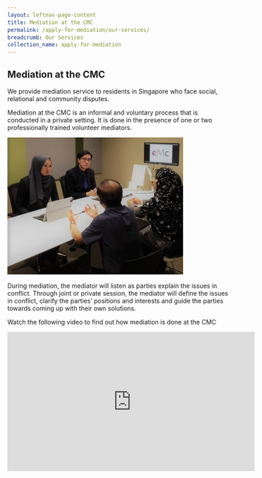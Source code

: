 ```yaml
---
layout: leftnav-page-content
title: Mediation at the CMC
permalink: /apply-for-mediation/our-services/
breadcrumb: Our Services
collection_name: apply-for-mediation
---
```


Mediation at the CMC
---

We provide mediation service to residents in Singapore who face social, relational and community disputes.
 
Mediation at the CMC is an informal and voluntary process that is conducted in a private setting. It is done in the presence of one or two professionally trained volunteer mediators. 

<div class="image"><img src="/images/1540190834687.jpg/"></div>

During mediation, the mediator will listen as parties explain the issues in conflict. Through joint or private session, the mediator will define the issues in conflict, clarify the parties’ positions and interests and guide the parties towards coming up with their own solutions.

Watch the following video to find out how mediation is done at the CMC

<div class="bp-youtube"><iframe width="560" height="315" src="https://www.youtube.com/embed/CyAB7MCpQJo" frameborder="0" allow="accelerometer; autoplay; encrypted-media; gyroscope; picture-in-picture" allowfullscreen></iframe></div>
